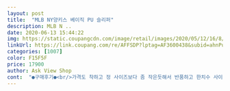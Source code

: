 ```yaml
---
layout: post 
title:  "MLB NY양키스 베이직 PU 슬리퍼" 
description: MLB N ..
date: 2020-06-13 15:44:22 
img: https://static.coupangcdn.com/image/retail/images/2020/05/12/16/8/9ccf7df5-094a-42a4-843d-0191222177ae.jpg 
linkUrl: https://link.coupang.com/re/AFFSDP?lptag=AF3600438&subid=ahnPublicAsk&pageKey=1570637251&itemId=2685749907&vendorItemId=70676233403&traceid=V0-113-d7f1afcc0cb2326b 
categories: [1007] 
color: F15F5F 
price: 17900 
author: Ask View Shop 
cont:  "●구매후기●<br/>가격도 착하고 정 사이즈보다 좀 작은듯해서 반품하고 한치수 사이즈 크게 구매했는데 딱죠아욧<br/>상품 가격대비 너무 죠으네욧.<br/> 아이도 만족해합니다.<br/> 번창하세횻^^♡<br/>상품은 너무죠아욧<br/>생각보다 좀 다른데 ㅠㅠ 나쁘지 않아<br/>슬리퍼가 생각보다 작았어요 딱 제 발에 맞아서 발에 피가 안 통하는 느낌? 평소에 신던 사이즈대로 샀는데 .<br/>.<br/> 그리고 슬리퍼가 뭔가 싼티가 좀 났깅한데 편하고 이쁘네여 슬리퍼왔을때 실이 몇개 튀어나오고 한부분은 쏙 들어가있어서 마냥 좋진않네요 배송도 하루 늦게 왔습니다<br/>정사이즈보다 작으니 한단계 올려 구매 하세횻<br/>" 
---
```

